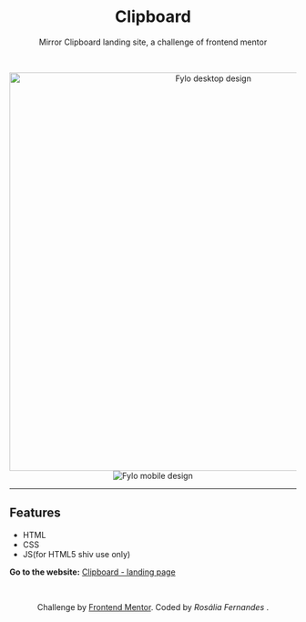 <h1 align="center">Clipboard</h1>
<p align="center">Mirror Clipboard landing site, a challenge of frontend mentor</p> <br>

<p align="center">
    <img aling="center" src="https://github.com/jessicarf18/Clipboard-landing/blob/master/desktop-preview.jpg?raw=true" alt="Fylo desktop design" width="700"/>
    <img src="https://github.com/jessicarf18/Clipboard-landing/blob/master/mobile-design.jpg?raw=true" alt="Fylo mobile design"/>
</p>
<hr/>


## Features
- HTML
- CSS
- JS(for HTML5 shiv use only)

**Go to the website:**
[Clipboard - landing page](https://jessicarf18.github.io/Challenge-clipboard/ "Clipboard")

<br>
<p align="center"> Challenge by <a href="https://www.frontendmentor.io/challenges" target="_blank">Frontend Mentor</a>. Coded by <i>Rosália Fernandes</i> . </p>

